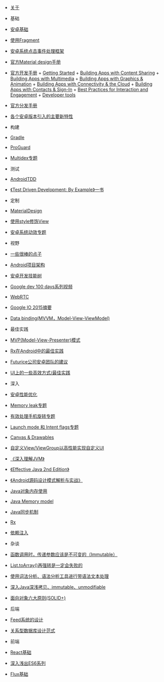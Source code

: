 +  [关于](README.md)
+  基础
  +  [安卓基础](Android-Java/AndroidBasic.md)
  +  [使用Fragment](Android-Java/Fragments.md)
  +  [安卓系统点击事件处理框架](Android-Java/AndroidTouchSystem.md)
  +  [官方Material design手册](Android-Java/AndroidOfficialMaterialDesignGuild.md)
  +  [官方开发手册](Android-Java/AndroidOfficialDevelopGuild.md)
    +  [Getting Started](Android-Java/AndroidOfficialDevelopGuild-GettingStarted.md)
    +  [Building Apps with Content Sharing](Android-Java/AndroidOfficialDevelopGuild-BuildingAppsWithContentSharing.md)
    +  [Building Apps with Multimedia](Android-Java/AndroidOfficialDevelopGuild-BuildingAppsWithMultimedia.md)
    +  [Building Apps with Graphics & Animation](Android-Java/AndroidOfficialDevelopGuild-BuildingAppsWithGraphicsAndAnimation.md)
    +  [Building Apps with Connectivity & the Cloud](Android-Java/AndroidOfficialDevelopGuild-BuildAppWithConnectivity.md)
    +  [Building Apps with Contacts & Sign-In](Android-Java/AndroidOfficialDevelopGuild-BuildAppWithContactsAndSignIn.md)
    +  [Best Practices for Interaction and Engagement](Android-Java/AndroidOfficialDevelopGuild-BestPractice4InteractionAndEngagement.md)
    +  [Developer tools](Android-Java/AndroidOfficialDevelopGuild-Tools.md)
  +  [官方分发手册](Android-Java/AndroidOfficialDistributeGuild.md)
  +  [各个安卓版本引入的主要新特性](Android-Java/NewInAndroid.md)  
  
+  构建
  +  [Gradle](Android-Java/Gradle.md)
  +  [ProGuard](Android-Java/ProGuard.md)
  +  [Multidex专题](Android-Java/MultiDex.md)
  
+  测试
  +  [AndroidTDD](Android-Java/AndroidTDD.md)
  +  [《Test Driven Development: By Example》一书](Android-Java/TDD.md)
  
+  定制
  +  [MaterialDesign](Android-Java/MaterialDesign.md)
  +  [使用style修饰View](Android-Java/StylingViews.md)
  +  [安卓系统动效专题](Android-Java/AndroidAnimation.md)
  
+  视野
  +  [一些很棒的点子](Android-Java/CoolIdea.md)
  +  [Android项目架构](Android-Java/AndroidProjectArch.md)
  +  [安卓开发技能树](Android-Java/AndroidDevSkillTree.md)
  +  [Google dev 100 days系列视频](Android-Java/GoogleDev100Days.md)
  +  [WebRTC](Android-Java/WebRTC.md)
  +  [Google IO 2015摘要](Android-Java/GoogleIO2015.md)
  +  [Data binding(MVVM，Model-View-ViewModel)](Android-Java/MVVM.md)
  
+  最佳实践
  +  [MVP(Model-View-Presenter)模式](Android-Java/MVP.md)
  +  [Rx在Android中的最佳实践](Android-Java/RxAndroidBestPractice.md)
  +  [Futurice公司安卓团队的建议](Android-Java/android-best-practices.md)
  +  [UI上的一些高效方式/最佳实践](Android-Java/EffectiveAndroidUI.md)
  
+  深入
  +  [安卓性能优化](Android-Java/AndroidPerformancePatterns.md)
  +  [Memory leak专题](Android-Java/MemoryLeak.md)
  +  [有效处理手机旋转专题](Android-Java/HandleOrientationChanged.md)
  +  [Launch mode 和 Intent flags专题](Android-Java/LaunchModeIntentFlags.md)
  +  [Canvas & Drawables](Android-Java/Canvas-Drawables.md)
  +  [自定义View/ViewGroup以高性能实现自定义UI](Android-Java/CustomViewViewGroup.md)
  +  [《深入理解JVM》](Android-Java/InsideJVM.md)
  +  [《Effective Java 2nd Edition》](Android-Java/EffectiveJava.md)
  +  [《Android源码设计模式解析与实战》](Android-Java/DesignPatternsInsideAndroid.md)
  +  [Java对象内存使用](Android-Java/JavaObjectMemoryUsage.md)
  +  [Java Memory model](Android-Java/JSR133.md)
  +  [Java同步机制](Android-Java/JavaSynchorinization.md)
  +  [Rx](Android-Java/Rx.md)
  +  [依赖注入](Android-Java/DependencyInjection.md)
  
+ 杂谈

 +  [函数调用时，传递参数应该是不可变的（Immutable）](misc/BetterDesignWithImmutableParams.md)
 +  [List.toArray()再强转是一定会失败的](Android-Java/3077508.md)
 +  [使用词法分析、语法分析工具进行带语法文本处理](misc/Parcer.md)
 +  [深入Java深浅拷贝、immutable、unmodifiable](misc/copy.md)
 +  [面向对象六大原则(SOLID+)](misc/OOP6Principles.md)

+  后端
  +  [Feed系统的设计](Backend/Feed.md)
  +  [关系型数据库设计范式](Backend/DBNF.md)
  
+  前端
  +  [React基础](Frontend/React-basic.md)
  +  [深入浅出ES6系列](Frontend/ES6.md)
  +  [Flux基础](Frontend/Flux.md)